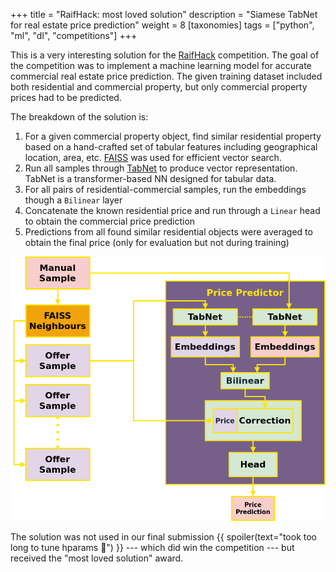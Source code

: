 +++
title = "RaifHack: most loved solution"
description = "Siamese TabNet for real estate price prediction"
weight = 8
[taxonomies]
tags = ["python", "ml", "dl", "competitions"]
+++

This is a very interesting solution for the [RaifHack](https://raifhack.ru/) competition. The goal of the competition was to implement a machine learning model for accurate commercial real estate price prediction. The given training dataset included both residential and commercial property, but only commercial property prices had to be predicted. 

The breakdown of the solution is:
 1. For a given commercial property object, find similar residential property based on a hand-crafted set of tabular features including geographical location, area, etc. [FAISS](https://github.com/facebookresearch/faiss) was used for efficient vector search.
 2. Run all samples through [TabNet](https://github.com/topics/pytorch-tabnet) to produce vector representation. TabNet is a transformer-based NN designed for tabular data. 
 3. For all pairs of residential-commercial samples, run the embeddings though a `Bilinear` layer
 4. Concatenate the known residential price and run through a `Linear` head to obtain the commercial price prediction 
 5. Predictions from all found similar residential objects were averaged to obtain the final price (only for evaluation but not during training)

![raifnet](https://github.com/danielgafni/RAIFHACK/blob/master/siamese_tabnet.png?raw=true)

The solution was not used in our final submission {{ spoiler(text="took too long to tune hparams 🤪") }} --- which did win the competition --- but received the "most loved solution" award. 

